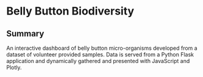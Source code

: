 # Belly Button Biodiversity

## Summary
An interactive dashboard of belly button micro-organisms developed from a dataset of volunteer provided samples. Data is served from a Python Flask application and dynamically gathered and presented with JavaScript and Plotly.